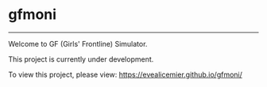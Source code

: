 # gfmoni
---------------------------------------------------------------------
Welcome to GF (Girls' Frontline) Simulator.

This project is currently under development.

To view this project, please view: https://evealicemier.github.io/gfmoni/
